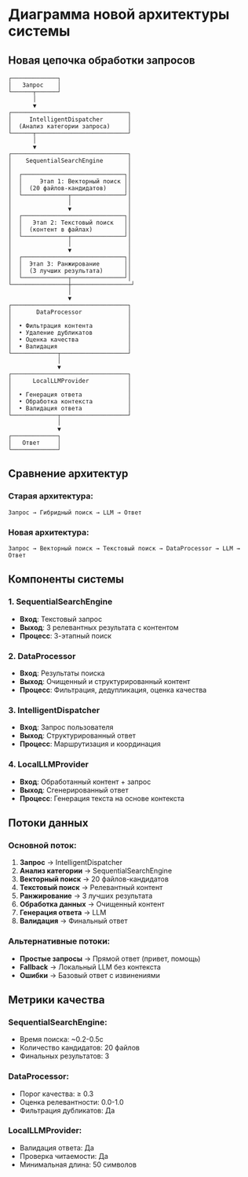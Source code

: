# Диаграмма новой архитектуры системы

## Новая цепочка обработки запросов

```
┌─────────────┐
│   Запрос    │
└──────┬──────┘
       │
       ▼
┌─────────────────────────────────┐
│     IntelligentDispatcher       │
│  (Анализ категории запроса)     │
└──────┬──────────────────────────┘
       │
       ▼
┌─────────────────────────────────┐
│    SequentialSearchEngine       │
│                                 │
│  ┌─────────────────────────────┐│
│  │     Этап 1: Векторный поиск ││
│  │  (20 файлов-кандидатов)     ││
│  └─────────────┬───────────────┘│
│                │                │
│                ▼                │
│  ┌─────────────────────────────┐│
│  │   Этап 2: Текстовый поиск   ││
│  │  (контент в файлах)         ││
│  └─────────────┬───────────────┘│
│                │                │
│                ▼                │
│  ┌─────────────────────────────┐│
│  │  Этап 3: Ранжирование       ││
│  │  (3 лучших результата)      ││
│  └─────────────┬───────────────┘│
└────────────────┼─────────────────┘
                 │
                 ▼
┌─────────────────────────────────┐
│       DataProcessor             │
│                                 │
│  • Фильтрация контента          │
│  • Удаление дубликатов          │
│  • Оценка качества              │
│  • Валидация                    │
└─────────────┬───────────────────┘
              │
              ▼
┌─────────────────────────────────┐
│      LocalLLMProvider           │
│                                 │
│  • Генерация ответа             │
│  • Обработка контекста          │
│  • Валидация ответа             │
└─────────────┬───────────────────┘
              │
              ▼
┌─────────────┐
│   Ответ     │
└─────────────┘
```

## Сравнение архитектур

### Старая архитектура:
```
Запрос → Гибридный поиск → LLM → Ответ
```

### Новая архитектура:
```
Запрос → Векторный поиск → Текстовый поиск → DataProcessor → LLM → Ответ
```

## Компоненты системы

### 1. SequentialSearchEngine
- **Вход**: Текстовый запрос
- **Выход**: 3 релевантных результата с контентом
- **Процесс**: 3-этапный поиск

### 2. DataProcessor
- **Вход**: Результаты поиска
- **Выход**: Очищенный и структурированный контент
- **Процесс**: Фильтрация, дедупликация, оценка качества

### 3. IntelligentDispatcher
- **Вход**: Запрос пользователя
- **Выход**: Структурированный ответ
- **Процесс**: Маршрутизация и координация

### 4. LocalLLMProvider
- **Вход**: Обработанный контент + запрос
- **Выход**: Сгенерированный ответ
- **Процесс**: Генерация текста на основе контекста

## Потоки данных

### Основной поток:
1. **Запрос** → IntelligentDispatcher
2. **Анализ категории** → SequentialSearchEngine
3. **Векторный поиск** → 20 файлов-кандидатов
4. **Текстовый поиск** → Релевантный контент
5. **Ранжирование** → 3 лучших результата
6. **Обработка данных** → Очищенный контент
7. **Генерация ответа** → LLM
8. **Валидация** → Финальный ответ

### Альтернативные потоки:
- **Простые запросы** → Прямой ответ (привет, помощь)
- **Fallback** → Локальный LLM без контекста
- **Ошибки** → Базовый ответ с извинениями

## Метрики качества

### SequentialSearchEngine:
- Время поиска: ~0.2-0.5с
- Количество кандидатов: 20 файлов
- Финальных результатов: 3

### DataProcessor:
- Порог качества: ≥ 0.3
- Оценка релевантности: 0.0-1.0
- Фильтрация дубликатов: Да

### LocalLLMProvider:
- Валидация ответа: Да
- Проверка читаемости: Да
- Минимальная длина: 50 символов

















